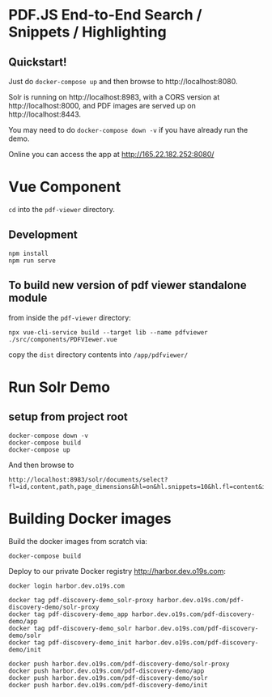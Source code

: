 # PDF.JS End-to-End Search / Snippets / Highlighting

## Quickstart!

Just do `docker-compose up` and then browse to http://localhost:8080.

Solr is running on http://localhost:8983, with a CORS version at http://localhost:8000, and PDF images are served up on http://localhost:8443.

You may need to do `docker-compose down -v` if you have already run the demo.

Online you can access the app at http://165.22.182.252:8080/

# Vue Component
`cd` into the `pdf-viewer` directory.

## Development
```
npm install
npm run serve
```

## To build new version of pdf viewer standalone module
from inside the `pdf-viewer` directory:

```
npx vue-cli-service build --target lib --name pdfviewer ./src/components/PDFVIewer.vue
```

copy the `dist` directory contents into `/app/pdfviewer/`

# Run Solr Demo

## setup from project root

```
docker-compose down -v
docker-compose build
docker-compose up
```

And then browse to

```
http://localhost:8983/solr/documents/select?fl=id,content,path,page_dimensions&hl=on&hl.snippets=10&hl.fl=content&indent=on&q=taxes&wt=json&pl=on&echoParams=all
```


# Building Docker images
Build the docker images from scratch via:

```
docker-compose build

```

Deploy to our private Docker registry http://harbor.dev.o19s.com:

```
docker login harbor.dev.o19s.com

docker tag pdf-discovery-demo_solr-proxy harbor.dev.o19s.com/pdf-discovery-demo/solr-proxy
docker tag pdf-discovery-demo_app harbor.dev.o19s.com/pdf-discovery-demo/app
docker tag pdf-discovery-demo_solr harbor.dev.o19s.com/pdf-discovery-demo/solr
docker tag pdf-discovery-demo_init harbor.dev.o19s.com/pdf-discovery-demo/init

docker push harbor.dev.o19s.com/pdf-discovery-demo/solr-proxy
docker push harbor.dev.o19s.com/pdf-discovery-demo/app
docker push harbor.dev.o19s.com/pdf-discovery-demo/solr
docker push harbor.dev.o19s.com/pdf-discovery-demo/init
